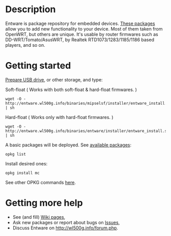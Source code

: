 # Description

Entware is package repository for embedded devices. [These packages](http://entware.wl500g.info/binaries/entware/Packages.html) allow you to add new functionality to your device. Most of them taken from OpenWRT, but others are unique. It's usable by router firmwares such as DD-WRT/Tomato/AsusWRT, by Realtek RTD1073/1283/1185/1186 based players, and so on. 

# Getting started

[Prepare USB drive](https://github.com/Entware/entware/wiki/USB-Storage-setup), or other storage, and type:

Soft-float ( Works with both soft-float & hard-float firmwares. )
```
wget -O - http://entware.wl500g.info/binaries/mipselsf/installer/entware_install.sh | sh
```
Hard-float ( Works only with hard-float firmwares. )
```
wget -O - http://entware.wl500g.info/binaries/entware/installer/entware_install.sh | sh
```
A basic packages will be deployed. See [available packages](http://entware.wl500g.info/binaries/entware/Packages.html):
```
opkg list
```
Install desired ones:
```
opkg install mc
```
See other OPKG commands [here](http://wiki.openwrt.org/doc/techref/opkg).

# Getting more help

* See (and fill) [Wiki pages](https://github.com/Entware/entware/wiki/_pages),
* Ask new packages or report about bugs on [Issues](https://github.com/Entware/entware/issues),
* Discuss Entware on http://wl500g.info/forum.php.
